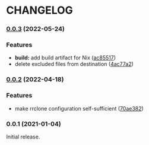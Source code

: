 # CHANGELOG

### [0.0.3](https://github.com/telostat/rrclone/compare/0.0.2...0.0.3) (2022-05-24)


### Features

* **build:** add build artifact for Nix ([ac85517](https://github.com/telostat/rrclone/commit/ac855173972129690581cdf3efb49ee8966870b1))
* delete excluded files from destination ([4ac77a2](https://github.com/telostat/rrclone/commit/4ac77a2a16efaebdd36518c99c9d2cc14ba334d5))

### [0.0.2](https://github.com/telostat/rrclone/compare/0.0.1...0.0.2) (2022-04-18)


### Features

* make rrclone configuration self-sufficient ([70ae382](https://github.com/telostat/rrclone/commit/70ae382af8d7e264f1c893a53bbabe8589fd187e))

### 0.0.1 (2021-01-04)

Initial release.
